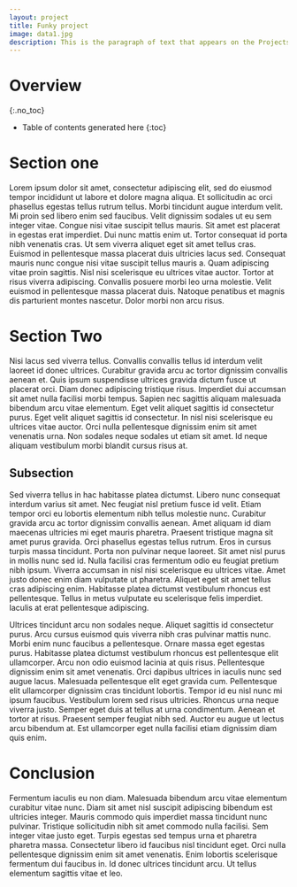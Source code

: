 ```yaml
---
layout: project
title: Funky project
image: data1.jpg
description: This is the paragraph of text that appears on the Projects page. It gives a brief description of the project without going into all the page details.
---
```

# Overview
{:.no_toc}

* Table of contents generated here
{:toc}

# Section one

Lorem ipsum dolor sit amet, consectetur adipiscing elit, sed do eiusmod tempor incididunt ut labore et dolore magna aliqua. Et sollicitudin ac orci phasellus egestas tellus rutrum tellus. Morbi tincidunt augue interdum velit. Mi proin sed libero enim sed faucibus. Velit dignissim sodales ut eu sem integer vitae. Congue nisi vitae suscipit tellus mauris. Sit amet est placerat in egestas erat imperdiet. Dui nunc mattis enim ut. Tortor consequat id porta nibh venenatis cras. Ut sem viverra aliquet eget sit amet tellus cras. Euismod in pellentesque massa placerat duis ultricies lacus sed. Consequat mauris nunc congue nisi vitae suscipit tellus mauris a. Quam adipiscing vitae proin sagittis. Nisl nisi scelerisque eu ultrices vitae auctor. Tortor at risus viverra adipiscing. Convallis posuere morbi leo urna molestie. Velit euismod in pellentesque massa placerat duis. Natoque penatibus et magnis dis parturient montes nascetur. Dolor morbi non arcu risus.

# Section Two

Nisi lacus sed viverra tellus. Convallis convallis tellus id interdum velit laoreet id donec ultrices. Curabitur gravida arcu ac tortor dignissim convallis aenean et. Quis ipsum suspendisse ultrices gravida dictum fusce ut placerat orci. Diam donec adipiscing tristique risus. Imperdiet dui accumsan sit amet nulla facilisi morbi tempus. Sapien nec sagittis aliquam malesuada bibendum arcu vitae elementum. Eget velit aliquet sagittis id consectetur purus. Eget velit aliquet sagittis id consectetur. In nisl nisi scelerisque eu ultrices vitae auctor. Orci nulla pellentesque dignissim enim sit amet venenatis urna. Non sodales neque sodales ut etiam sit amet. Id neque aliquam vestibulum morbi blandit cursus risus at.

## Subsection

Sed viverra tellus in hac habitasse platea dictumst. Libero nunc consequat interdum varius sit amet. Nec feugiat nisl pretium fusce id velit. Etiam tempor orci eu lobortis elementum nibh tellus molestie nunc. Curabitur gravida arcu ac tortor dignissim convallis aenean. Amet aliquam id diam maecenas ultricies mi eget mauris pharetra. Praesent tristique magna sit amet purus gravida. Orci phasellus egestas tellus rutrum. Eros in cursus turpis massa tincidunt. Porta non pulvinar neque laoreet. Sit amet nisl purus in mollis nunc sed id. Nulla facilisi cras fermentum odio eu feugiat pretium nibh ipsum. Viverra accumsan in nisl nisi scelerisque eu ultrices vitae. Amet justo donec enim diam vulputate ut pharetra. Aliquet eget sit amet tellus cras adipiscing enim. Habitasse platea dictumst vestibulum rhoncus est pellentesque. Tellus in metus vulputate eu scelerisque felis imperdiet. Iaculis at erat pellentesque adipiscing.

Ultrices tincidunt arcu non sodales neque. Aliquet sagittis id consectetur purus. Arcu cursus euismod quis viverra nibh cras pulvinar mattis nunc. Morbi enim nunc faucibus a pellentesque. Ornare massa eget egestas purus. Habitasse platea dictumst vestibulum rhoncus est pellentesque elit ullamcorper. Arcu non odio euismod lacinia at quis risus. Pellentesque dignissim enim sit amet venenatis. Orci dapibus ultrices in iaculis nunc sed augue lacus. Malesuada pellentesque elit eget gravida cum. Pellentesque elit ullamcorper dignissim cras tincidunt lobortis. Tempor id eu nisl nunc mi ipsum faucibus. Vestibulum lorem sed risus ultricies. Rhoncus urna neque viverra justo. Semper eget duis at tellus at urna condimentum. Aenean et tortor at risus. Praesent semper feugiat nibh sed. Auctor eu augue ut lectus arcu bibendum at. Est ullamcorper eget nulla facilisi etiam dignissim diam quis enim.

# Conclusion

Fermentum iaculis eu non diam. Malesuada bibendum arcu vitae elementum curabitur vitae nunc. Diam sit amet nisl suscipit adipiscing bibendum est ultricies integer. Mauris commodo quis imperdiet massa tincidunt nunc pulvinar. Tristique sollicitudin nibh sit amet commodo nulla facilisi. Sem integer vitae justo eget. Turpis egestas sed tempus urna et pharetra pharetra massa. Consectetur libero id faucibus nisl tincidunt eget. Orci nulla pellentesque dignissim enim sit amet venenatis. Enim lobortis scelerisque fermentum dui faucibus in. Id donec ultrices tincidunt arcu. Ut tellus elementum sagittis vitae et leo.
